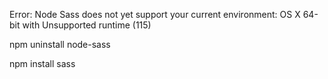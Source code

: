 Error: Node Sass does not yet support your current environment: OS X 64-bit with Unsupported runtime (115)

npm uninstall node-sass

npm install sass